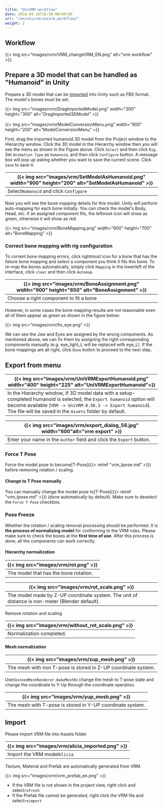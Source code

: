 ```yaml
---
title: "UniVRM workflow"
date: 2018-04-16T16:30:00+09:00
url: "/en/univrm/univrm_workflow/"
weight: 2
---
```


## Workflow

{{< img src="images/vrm/VRM_changeVRM_EN.png" alt="vrm workflow" >}}

## Prepare a 3D model that can be handled as "Humanoid" in Unity

Prepare a 3D model that can be [imported](https://docs.unity3d.com/2019.3/Documentation/Manual/HOWTO-importObject.html) into Unity such as FBX format. The model's bones must be set.

{{< img src="images/vrm/DragImportedModel.png" width="300" height="300" alt="DragImported3DModel" >}}
<br>
<br>
{{< img src="images/vrm/ModelConversionMenu.png" width="900" height="200" alt="ModelConversionMenu" >}}

First, drag the imported humanoid 3D model from the Project window to the Hierarchy window. Click the 3D model in the Hierarchy window then you will see the menu as shown in the Figure above. Click `Select` and then click `Rig`. Set `Animation Type` as `Humanoid`, and then click `Configure` button. A message box will pop up asking whether you want to save the current scene. Click `Save` to save it.

|{{< img src="images/vrm/SetModelAsHumanoid.png" width="900" height="200" alt="SetModelAsHumanoid" >}}|
|-----|
|Select``Humanoid`` and click `Configure`|

Now you will see the bone mapping details for this model. Unity will perform auto-mapping for each bone initially. You can check the model's Body, Head, etc. if an assigned component fits, the leftmost icon will show as green, otherwise it will show as red.

{{< img src="images/vrm/BoneMapping.png" width="600" height="700" alt="BoneMapping" >}}

### Correct bone mapping with rig configuration
To corrent bone mapping errors, click rightmost icon for a bone that has the failure bone mapping and select a component you think it fits this bone. To re-map the bones automatically, simply click `Mapping` in the lowerleft of the interface, click `clear` and then click `Automap`.

|{{< img src="images/vrm/BoneAssignment.png" width="900" height="650" alt="BoneAssignment" >}}|
|-----|
|Choose a right component to fit a bone|

However, in some cases the bone mapping results are not reasonable even all of them appear as green as shown in the figure below:

{{< img src="images/vrm/fix_eye.png" >}}

We can see the Jaw and Eyes are assigned by the wrong components. As mentioned above, we can fix them by assigning the right corresponding components manually (e.g. eye_light_L will be replaced with eye_L). If the bone mappings are all right, click `Done` button to proceed to the next step.

## Export from menu
|{{< img src="images/vrm/UniVRMExportHumanoid.png" width="400" height="225" alt="UniVRMExportHumanoid">}}|
|-----|
|In the Hierarchy window, if 3D model data with a setup-completed humanoid is selected, the `Export humanoid` option will become available (`VRM -> UniVRM-0.56.3 -> Export humanoid`). The file will be saved in the `Assets` folder by default.|

|{{< img src="images/vrm/export_dialog_56.jpg" width="600"alt="vrm export" >}}|
|-----|
|Enter your name in the `Author` field and click the `Export` button.|

### Force T Pose
Force the model pose to become[T-Pose]({{< relref "vrm_tpose.md" >}})   before removing rotation / scaling.

#### Change to T Pose manually
You can manually change the model pose to[T-Pose]({{< relref "vrm_tpose.md" >}})   (done automatically by default). Make sure to deselect the `Force T Pose` checkbox.

### Pose Freeze
Whether the rotation / scaling removal processing should be performed. It is **the process of normalizing model** for conforming to the VRM rules. Please make sure to check the boxes at the **first time of use**. After this process is done, all the components can work correctly.

#### Hierarchy normalization 

|{{< img src="images/vrm/rot.png" >}}|
|-----|
|The model that has the bone rotation.|


|{{< img src="images/vrm/rot_scale.png" >}}|
|-----|
|The model made by Z-UP coordinate system. The unit of distance is non-meter (Blender default).|

Remove rotation and scaling

|{{< img src="images/vrm/without_rot_scale.png" >}}|
|-----|
|Normalization completed.|

#### Mesh normalization

|{{< img src="images/vrm/zup_mesh.png" >}}|
|-----|
|The mesh with non T-pose is stored in Z-UP coordinate system.|

Use``SkinnedMeshRenderer.BakeMesh``to change the mesh to T-pose state and change the coordinate to Y-Up through the coordinate operation.

|{{< img src="images/vrm/yup_mesh.png" >}}|
|-----|
|The mesh with T-pose is stored in Y-UP coordinate system.|

## Import
Please import VRM file into Assets folder

|{{< img src="images/vrm/alicia_imported.png" >}}|
|-----|
|Import the VRM model``Alicia``|

Texture, Material and Prefab are automatically generated from VRM.

{{< img src="images/vrm/vrm_prefab_en.png" >}}

* If the VRM file is not shown in the project view, right click and select``refresh``
* If the Prefab file cannot be generated, right click the VRM file and select``reimport``